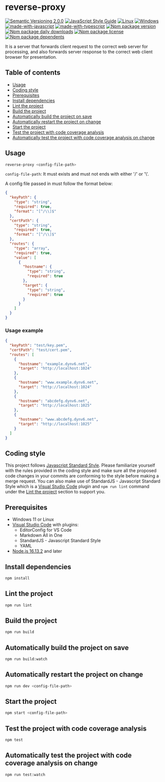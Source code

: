 # reverse-proxy
[![Semantic Versioning 2.0.0](https://img.shields.io/badge/semver-2.0.0-standard.svg)](https://semver.org/)
[![JavaScript Style Guide](https://img.shields.io/badge/code_style-standard-brightgreen.svg)](https://standardjs.com)
[![Linux](https://svgshare.com/i/Zhy.svg)](https://svgshare.com/i/Zhy.svg)
[![Windows](https://svgshare.com/i/ZhY.svg)](https://svgshare.com/i/ZhY.svg)
[![made-with-javascript](https://img.shields.io/badge/Made%20with-JavaScript-ffff00.svg)](https://www.javascript.com)
[![made-with-typescript](https://img.shields.io/badge/Made%20with-TypeScript-0000e0.svg)](https://www.typescriptlang.org/)
[![Npm package version](https://badgen.net/npm/v/@ii887522/reverse-proxy)](https://www.npmjs.com/package/@ii887522/reverse-proxy)
[![Npm package daily downloads](https://badgen.net/npm/dm/@ii887522/reverse-proxy)](https://npmjs.com/package/@ii887522/reverse-proxy)
[![Npm package license](https://badgen.net/npm/license/@ii887522/reverse-proxy)](https://npmjs.com/package/@ii887522/reverse-proxy)
[![Npm package dependents](https://badgen.net/npm/dependents/@ii887522/reverse-proxy)](https://npmjs.com/package/@ii887522/reverse-proxy)

It is a server that forwards client request to the correct web server for processing, and also forwards server response to the correct web client browser for presentation.

## Table of contents
- [Usage](https://github.com/ii887522/reverse-proxy#usage)
- [Coding style](https://github.com/ii887522/reverse-proxy#coding-style)
- [Prerequisites](https://github.com/ii887522/reverse-proxy#prerequisites)
- [Install dependencies](https://github.com/ii887522/reverse-proxy#install-dependencies)
- [Lint the project](https://github.com/ii887522/reverse-proxy#lint-the-project)
- [Build the project](https://github.com/ii887522/reverse-proxy#build-the-project)
- [Automatically build the project on save](https://github.com/ii887522/reverse-proxy#automatically-build-the-project-on-save)
- [Automatically restart the project on change](https://github.com/ii887522/reverse-proxy#automatically-restart-the-project-on-change)
- [Start the project](https://github.com/ii887522/reverse-proxy#start-the-project)
- [Test the project with code coverage analysis](https://github.com/ii887522/reverse-proxy#test-the-project-with-code-coverage-analysis)
- [Automatically test the project with code coverage analysis on change](https://github.com/ii887522/reverse-proxy#Automatically-test-the-project-with-code-coverage-analysis-on-change)

## Usage
```sh
reverse-proxy <config-file-path>
```
`config-file-path`: It must exists and must not ends with either '/' or '\\'.

A config file passed in must follow the format below:
```json
{
  "keyPath": {
    "type": "string",
    "required": true,
    "format": "[^/\\]$"
  },
  "certPath": {
    "type": "string",
    "required": true,
    "format": "[^/\\]$"
  },
  "routes": {
    "type": "array",
    "required": true,
    "value": [
      {
        "hostname": {
          "type": "string",
          "required": true
        },
        "target": {
          "type": "string",
          "required": true
        }
      }
    ]
  }
}
```

### **Usage example**
```json
{
  "keyPath": "test/key.pem",
  "certPath": "test/cert.pem",
  "routes": [
    {
      "hostname": "example.dynv6.net",
      "target": "http://localhost:1024"
    },
    {
      "hostname": "www.example.dynv6.net",
      "target": "http://localhost:1024"
    },
    {
      "hostname": "abcdefg.dynv6.net",
      "target": "http://localhost:1025"
    },
    {
      "hostname": "www.abcdefg.dynv6.net",
      "target": "http://localhost:1025"
    }
  ]
}
```

## Coding style
This project follows [Javascript Standard Style](https://standardjs.com/). Please familiarize yourself with the rules provided in the coding style and
make sure all the proposed code changes in your commits are conforming to the style before making a merge request. You can also make use of
StandardJS - Javascript Standard Style which is a [Visual Studio Code](https://code.visualstudio.com/) plugin and `npm run lint` command under the
[Lint the project](https://github.com/ii887522/reverse-proxy#lint-the-project) section to support you.

## Prerequisites
- Windows 11 or Linux
- [Visual Studio Code](https://code.visualstudio.com/) with plugins:
  - EditorConfig for VS Code
  - Markdown All in One
  - StandardJS - Javascript Standard Style
  - YAML
- [Node.js 16.13.2](https://nodejs.org/en/) and later

## Install dependencies
```sh
npm install
```

## Lint the project
```sh
npm run lint
```

## Build the project
```sh
npm run build
```

## Automatically build the project on save
```sh
npm run build:watch
```

## Automatically restart the project on change
```sh
npm run dev <config-file-path>
```

## Start the project
```sh
npm start <config-file-path>
```

## Test the project with code coverage analysis
```sh
npm test
```

## Automatically test the project with code coverage analysis on change
```sh
npm run test:watch
```
